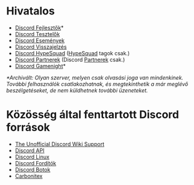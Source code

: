 <!-- TITLE: [HU] Discord források -->
<!-- SUBTITLE: Hasznos Discord szerverek -->

# Hivatalos
* [Discord Fejlesztők](http://discord.gg/discord-developers)\*
* [Discord Tesztelők](http://discord.gg/discord-testers)
* [Discord Események](http://discord.gg/events)
* [Discord Visszajelzés](https://discord.gg/discord-feedback)
* [Discord HypeSquad](https://discordapp.com/hypesquad) ([HypeSquad](/hypesquad) tagok csak.)
* [Discord Partnerek](https://discordapp.com/partners) (Discord [Partnerek](/hu/partner) csak.)
* [Discord Gamenight](https://discord.gg/gamenight)\*

*\*Archivált: Olyan szerver, melyen csak olvasási joga van mindenkinek. További felhasználók csatlakozhatnak, és megtekinthetik a már meglévő beszélgetéseket, de nem küldhetnek további üzeneteket.*
# Közösség által fenttartott Discord források
* [The Unofficial Discord Wiki Support](https://discordapp.com/invite/ZRJ9Ghh)
* [Discord API](http://discord.gg/discord-api)
* [Discord Linux](https://discord.gg/discord-linux)
* [Discord Fordítók](https://discordapp.com/invite/mmfyqEQ)
* [Discord Botok](https://discordapp.com/invite/0cDvIgU2voWn4BaD)
* [Carbonitex](https://carbonitex.net)
